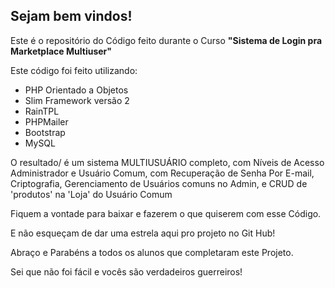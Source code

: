 <h2>Sejam bem vindos!</h2>

Este é o repositório do Código feito durante o Curso <strong>"Sistema de Login pra Marketplace Multiuser"</strong>

Este código foi feito utilizando:

<ul>
    <li>PHP Orientado a Objetos</li>
    <li>Slim Framework versão 2</li>
    <li>RainTPL</li>
    <li>PHPMailer</li>
    <li>Bootstrap</li>
    <li>MySQL</li>
</ul>



O resultado/ é um sistema MULTIUSUÁRIO completo, com Níveis de Acesso Administrador e Usuário Comum, com Recuperação de Senha Por E-mail, Criptografia, Gerenciamento de Usuários comuns no Admin, e CRUD de 'produtos' na 'Loja' do Usuário Comum

Fiquem a vontade para baixar e fazerem o que quiserem com esse Código.

E não esqueçam de dar uma estrela aqui pro projeto no Git Hub!

Abraço e Parabéns a todos os alunos que completaram este Projeto.

Sei que não foi fácil e vocês são verdadeiros guerreiros!